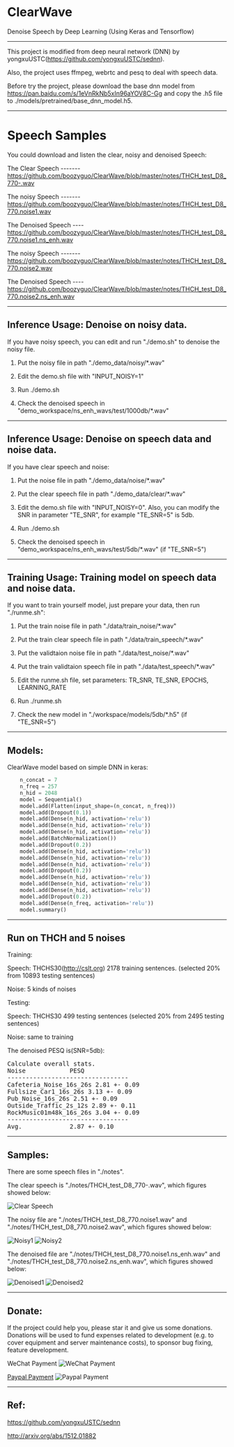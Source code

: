 # ClearWave
Denoise Speech by Deep Learning (Using Keras and Tensorflow) 

------------------

This project is modified from deep neural network (DNN) by yongxuUSTC(https://github.com/yongxuUSTC/sednn). 

Also, the project uses ffmpeg, webrtc and pesq to deal with speech data.

Before try the project, please download the base dnn model from https://pan.baidu.com/s/1eVnRkNb5xIn96aYOV8C-Gg
 and copy the .h5 file to ./models/pretrained/base_dnn_model.h5.

------------------

# Speech Samples
You could download and listen the clear, noisy and denoised Speech:

The Clear Speech ------- https://github.com/boozyguo/ClearWave/blob/master/notes/THCH_test_D8_770-.wav



The noisy Speech -------https://github.com/boozyguo/ClearWave/blob/master/notes/THCH_test_D8_770.noise1.wav

The Denoised Speech ----https://github.com/boozyguo/ClearWave/blob/master/notes/THCH_test_D8_770.noise1.ns_enh.wav



The noisy Speech -------https://github.com/boozyguo/ClearWave/blob/master/notes/THCH_test_D8_770.noise2.wav

The Denoised Speech ----https://github.com/boozyguo/ClearWave/blob/master/notes/THCH_test_D8_770.noise2.ns_enh.wav


------------------

## Inference Usage: Denoise on noisy data. 
If you have noisy speech, you can edit and run "./demo.sh" to denoise the noisy file. 

1. Put the noisy file in path "./demo_data/noisy/*.wav"

2. Edit the demo.sh file with "INPUT_NOISY=1" 

3. Run ./demo.sh

4. Check the denoised speech in "demo_workspace/ns_enh_wavs/test/1000db/*.wav"

------------------

## Inference Usage: Denoise on speech data and noise data. 
If you have clear speech and noise: 

1. Put the noise file in path "./demo_data/noise/*.wav"

2. Put the clear speech file in path "./demo_data/clear/*.wav"

3. Edit the demo.sh file with "INPUT_NOISY=0". Also, you can modify the SNR in parameter "TE_SNR", for example "TE_SNR=5" is 5db.

4. Run ./demo.sh

5. Check the denoised speech in "demo_workspace/ns_enh_wavs/test/5db/*.wav" (if "TE_SNR=5") 

------------------

## Training Usage: Training model on speech data and noise data. 
If you want to train yourself model, just prepare your data, then run "./runme.sh": 

1. Put the train noise file in path "./data/train_noise/*.wav"

2. Put the train clear speech file in path "./data/train_speech/*.wav"

3. Put the validtaion noise file in path "./data/test_noise/*.wav"

4. Put the train validtaion speech file in path "./data/test_speech/*.wav"

5. Edit the runme.sh file, set parameters: TR_SNR, TE_SNR, EPOCHS, LEARNING_RATE

6. Run ./runme.sh

7. Check the new model in "./workspace/models/5db/*.h5" (if "TE_SNR=5") 

------------------


## Models:

ClearWave model based on simple DNN in keras:

```python
    n_concat = 7
    n_freq = 257
    n_hid = 2048
    model = Sequential()
    model.add(Flatten(input_shape=(n_concat, n_freq)))
    model.add(Dropout(0.1))
    model.add(Dense(n_hid, activation='relu'))
    model.add(Dense(n_hid, activation='relu'))
    model.add(Dense(n_hid, activation='relu'))
    model.add(BatchNormalization())
    model.add(Dropout(0.2))
    model.add(Dense(n_hid, activation='relu'))
    model.add(Dense(n_hid, activation='relu'))
    model.add(Dense(n_hid, activation='relu'))
    model.add(Dropout(0.2))
    model.add(Dense(n_hid, activation='relu'))
    model.add(Dense(n_hid, activation='relu'))
    model.add(Dense(n_hid, activation='relu'))
    model.add(Dropout(0.2))
    model.add(Dense(n_freq, activation='relu'))
    model.summary()
```

------------------

## Run on THCH and 5 noises

Training:

Speech: THCHS30(http://cslt.org) 2178 training sentences. (selected 20% from 10893 testing sentences)

Noise: 5 kinds of noises

Testing:

Speech: THCHS30 499 testing sentences (selected 20% from 2495 testing sentences)

Noise: same to training


The denoised PESQ is(SNR=5db):

<pre>
Calculate overall stats. 
Noise            PESQ            
---------------------------------
Cafeteria_Noise_16s_26s 2.81 +- 0.09    
Fullsize_Car1_16s_26s 3.13 +- 0.09    
Pub_Noise_16s_26s 2.51 +- 0.09    
Outside_Traffic_2s_12s 2.89 +- 0.11    
RockMusic01m48k_16s_26s 3.04 +- 0.09    
---------------------------------
Avg.             2.87 +- 0.10
</pre>

------------------

## Samples:
There are some speech files in "./notes". 

The clear speech is "./notes/THCH_test_D8_770-.wav", which figures showed below:

![Clear Speech](https://github.com/boozyguo/ClearWave/blob/master/notes/clear-d8-770.jpg)


The noisy file are  "./notes/THCH_test_D8_770.noise1.wav" and "./notes/THCH_test_D8_770.noise2.wav", which figures showed below:

![Noisy1](https://github.com/boozyguo/ClearWave/blob/master/notes/noise1-d8-770.jpg)
![Noisy2](https://github.com/boozyguo/ClearWave/blob/master/notes/noise2-d8-770.jpg)


The denoised file are  "./notes/THCH_test_D8_770.noise1.ns_enh.wav" and "./notes/THCH_test_D8_770.noise2.ns_enh.wav", which figures showed below:

![Denoised1](https://github.com/boozyguo/ClearWave/blob/master/notes/denoised-noise1-d8-770.jpg)
![Denoised2](https://github.com/boozyguo/ClearWave/blob/master/notes/denoised-noise2-d8-770.jpg)



------------------


## Donate:

If the project could help you, please star it and give us some donations. Donations will be used to fund expenses related to development (e.g. to cover equipment and server maintenance costs), to sponsor bug fixing, feature development.


WeChat Payment
![WeChat Payment](https://github.com/boozyguo/ClearWave/blob/master/notes/wechat.jpg)


[Paypal Payment](http://paypal.me/githubClearWave)
![Paypal Payment](https://github.com/boozyguo/ClearWave/blob/master/notes/paypal.jpg)



------------------

## Ref:

 https://github.com/yongxuUSTC/sednn
 
 http://arxiv.org/abs/1512.01882
